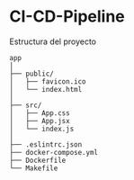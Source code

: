 # CI-CD-Pipeline
Estructura del proyecto
```
app
│
├── public/
│   ├── favicon.ico
│   └── index.html
│
├── src/
│   ├── App.css
│   ├── App.jsx
│   └── index.js
│
├── .eslintrc.json
├── docker-compose.yml
├── Dockerfile
└── Makefile
```
